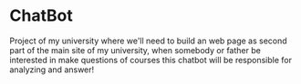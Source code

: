 # ChatBot

Project of my university where we'll need to build an web page as second part of the main site of my university, when somebody or father be interested in make questions of courses this chatbot will be responsible for analyzing and answer! 